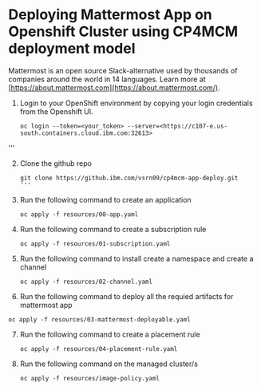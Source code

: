 # Deploying Mattermost App on Openshift Cluster using CP4MCM deployment model

Mattermost is an open source Slack-alternative used by thousands of companies around the world in 14 languages. Learn more at [https://about.mattermost.com](https://about.mattermost.com/).

1. Login to your OpenShift environment by copying your login credentials from the Openshift UI.

   ```shell
   oc login --token=<your_token> --server=<https://c107-e.us-south.containers.cloud.ibm.com:32613>
  '''

2. Clone the github repo

   ```shell
   git clone https://github.ibm.com/vsrn09/cp4mcm-app-deploy.git
   '''
   
3. Run the following command to create an application

   ```shell
   oc apply -f resources/00-app.yaml
   ```

4. Run the following command to create a subscription rule

   ```shell
   oc apply -f resources/01-subscription.yaml
   ```

5. Run the following command to install create a namespace and create a channel

   ```shell
   oc apply -f resources/02-channel.yaml
   ``` 

6. Run the following command to deploy all the requied artifacts for mattermost app

  ```shell
  oc apply -f resources/03-mattermost-deployable.yaml
  ```

7. Run the following command to create a placement rule

   ``` shell
   oc apply -f resources/04-placement-rule.yaml
   ```
8. Run the following command on the managed cluster/s

   ```shell
   oc apply -f resources/image-policy.yaml
   ```

 
